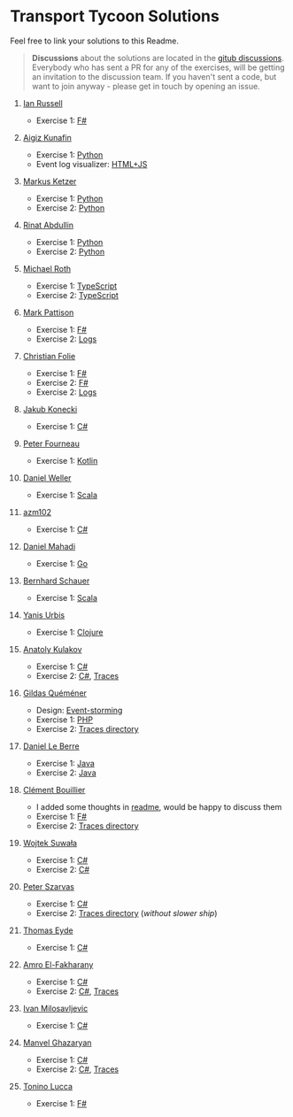 # Transport Tycoon Solutions

Feel free to link your solutions to this Readme. 

> **Discussions** about the solutions are located in the  [gitub discussions](https://github.com/orgs/ddd-exercises/teams/tt/discussions). Everybody who has sent a PR for any of the exercises, will be getting an invitation to the discussion team. If you haven't sent a code, but want to join anyway - please get in touch by opening an issue.

1. [Ian Russell](https://github.com/ijrussell)
   
   - Exercise 1: [F#](https://github.com/ijrussell/TransportTycoon/blob/master/recursive.fs)

2. [Aigiz Kunafin](https://github.com/AigizK)
   
   - Exercise 1: [Python](https://github.com/AigizK/transport-tycoon/tree/master/ex_1)
   - Event log visualizer: [HTML+JS](https://github.com/AigizK/transport-tycoon/tree/master/transport_visulazation)

3. [Markus Ketzer](https://github.com/marketzer)
   
   - Exercise 1: [Python](https://github.com/marketzer/exercises/blob/master/transport-tycoon/marketzer/transport-tycoon.py)
   - Exercise 2: [Python](https://github.com/marketzer/exercises/blob/master/transport-tycoon/marketzer/exercise2.py)

4. [Rinat Abdullin](https://github.com/abdullin)
   
   - Exercise 1: [Python](https://github.com/Softwarepark/exercises/blob/master/transport-tycoon/abdullin/ex_1.py)
   - Exercise 2: [Python](https://github.com/Softwarepark/exercises/blob/master/transport-tycoon/abdullin/ex_2.py)

5. [Michael Roth](https://github.com/mrothNET)
   
   - Exercise 1: [TypeScript](https://github.com/mrothNET/transport-tycoon-exercises/tree/master/exercise1)
   - Exercise 2: [TypeScript](https://github.com/mrothNET/transport-tycoon-exercises/tree/master/exercise2)

6. [Mark Pattison](https://github.com/markpattison)
   
   - Exercise 1: [F#](https://github.com/markpattison/transport-tycoon-kata)
   - Exercise 2: [Logs](https://github.com/markpattison/transport-tycoon-kata/tree/master/exercise2-logs)

7. [Christian Folie](https://twitter.com/Folienmaster)
   
   - Exercise 1: [F#](https://github.com/Nagelfar/ddd-exercises/tree/master/exercise1)
   - Exercise 2: [F#](https://github.com/Nagelfar/ddd-exercises/blob/master/exercise2/Exercise2.fs)
   - Exercise 2: [Logs](https://github.com/Nagelfar/ddd-exercises/tree/master/exercise2/output)

8. [Jakub Konecki](https://github.com/jkonecki)
   
   - Exercise 1: [C#](https://github.com/jkonecki/SoftwarePark/tree/master/TransportTycoon)

9. [Peter Fourneau](https://github.com/pfournea)
   
   - Exercise 1: [Kotlin](https://github.com/pfournea/transport-tycoon)

10. [Daniel Weller](https://github.com/danielweller-swp)
    
    - Exercise 1: [Scala](https://github.com/danielweller-swp/transport-tycoon/tree/master/ex1)

11. [azm102](https://github.com/azm102)
    
    - Exercise 1: [C#](https://github.com/azm102/exercises/tree/master/TransportTycoon1)

12. [Daniel Mahadi](https://github.com/danielmahadi)
    
    - Exercise 1: [Go](https://github.com/danielmahadi/transport-tycoon-go/blob/master/main.go)

13. [Bernhard Schauer](https://github.com/beschauer)
    
    - Exercise 1: [Scala](https://github.com/beschauer/softwarepark-exercises/blob/master/transport-tycoon/main.scala)

14. [Yanis Urbis](https://github.com/yanisurbis)
    
    - Exercise 1: [Clojure](https://github.com/yanisurbis/transport-tycoon)

15. [Anatoly Kulakov](https://github.com/AnatolyKulakov)

    - Exercise 1: [C#](https://github.com/AnatolyKulakov/TransportTycoon/blob/ex1/src/TransportTycoon/Program.cs)
    - Exercise 2: [C#](https://github.com/AnatolyKulakov/TransportTycoon/blob/ex2/src/TransportTycoon/Program.cs), [Traces](https://github.com/AnatolyKulakov/TransportTycoon/tree/ex2/trace)

16. [Gildas Quéméner](https://github.com/gquemener)
    
    - Design: [Event-storming](https://miro.com/welcomeonboard/MtjvR60cUsVfwMSGWhbsOtrxgMOlSeXjFYc1U2M8033aIuIQdb9ID72hbcNNsfi8)
    - Exercise 1: [PHP](https://github.com/gquemener/TransportTycoon)
    - Exercise 2: [Traces directory](https://github.com/gquemener/TransportTycoon/tree/master/traces)

17. [Daniel Le Berre](https://github.com/danielleberre)
    
    - Exercise 1: [Java](https://github.com/danielleberre/transport-tycoon/tree/exercice1)
    - Exercise 2: [Java](https://github.com/danielleberre/transport-tycoon/tree/exercice2)

18. [Clément Bouillier](https://twitter.com/clem_bouillier)
    
    - I added some thoughts in [readme](https://github.com/devcrafting/TransportTycoon-DDD-ES), would be happy to discuss them
    - Exercise 1: [F#](https://github.com/devcrafting/TransportTycoon-DDD-ES/tree/Exercice1)
    - Exercise 2: [Traces directory](https://github.com/devcrafting/TransportTycoon-DDD-ES/tree/Exercice2-withoutNewRules/logs)

19. [Wojtek Suwała](https://github.com/wojteksuwala)
    
    - Exercise 1: [C#](https://github.com/wojteksuwala/DDD_SoftwarePark_Exercises/tree/master/Ex001_Transport_Tycoon)
    - Exercise 2: [C#](https://github.com/wojteksuwala/DDD_SoftwarePark_Exercises/tree/master/Ex002_Transport_Tycoon)

20. [Peter Szarvas](https://github.com/pepperonee13)
    
    - Exercise 1: [C#](https://github.com/pepperonee13/ddd-exercises)
    - Exercise 2: [Traces directory](https://github.com/pepperonee13/ddd-exercises/tree/master/.trace) (_without slower ship_)

21. [Thomas Eyde](https://github.com/thomaseyde)
    
    - Exercise 1: [C#](https://github.com/thomaseyde/transport-tycoon)

22. [Amro El-Fakharany](https://github.com/amroel)
    
    - Exercise 1: [C#](https://github.com/amroel/TransportTycoon/tree/E1)
	- Exercise 2: [C#](https://github.com/amroel/TransportTycoon/tree/E2), [Traces](https://github.com/amroel/TransportTycoon/tree/E2/.trace)

23. [Ivan Milosavljevic](https://github.com/Vertygo)
    
    - Exercise 1: [C#](https://github.com/Vertygo/transport-tycoon-ddd/tree/master/Exercise1)

24. [Manvel Ghazaryan](https://github.com/gmanvel)
    - Exercise 1: [C#](https://github.com/gmanvel/TransportTycoon/tree/Exercise-1)
    - Exercise 2: [C#](https://github.com/gmanvel/TransportTycoon/tree/Exercise-2), [Traces](https://github.com/gmanvel/TransportTycoon/tree/Exercise-2/tests/TransportTycoon.Domain.Tests/traces)

25. [Tonino Lucca](https://github.com/tonyx)
    - Exercise 1: [F#](https://github.com/tonyx/transport-tycoon-1)
    
